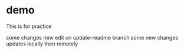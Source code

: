 # demo
This is for practice

some changes
new edit on update-readme branch
some new changes
updates locally then remotely


